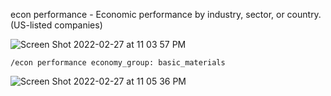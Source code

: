 econ performance - Economic performance by industry, sector, or country. (US-listed companies)

![Screen Shot 2022-02-27 at 11 03 57 PM](https://user-images.githubusercontent.com/85772166/155938873-343942d7-eea3-43e1-b699-d19fb91a2bbf.png)

```
/econ performance economy_group: basic_materials

```

![Screen Shot 2022-02-27 at 11 05 36 PM](https://user-images.githubusercontent.com/85772166/155939043-c469de2d-806d-438a-955f-6533edcb8c8a.png)
